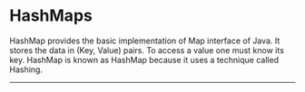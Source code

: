 # HashMaps
HashMap provides the basic implementation of Map interface of Java. It stores the data in (Key, Value) pairs. To access a value one must know its key. HashMap is known as HashMap because it uses a technique called Hashing.
************************************************************************************************************************************************
